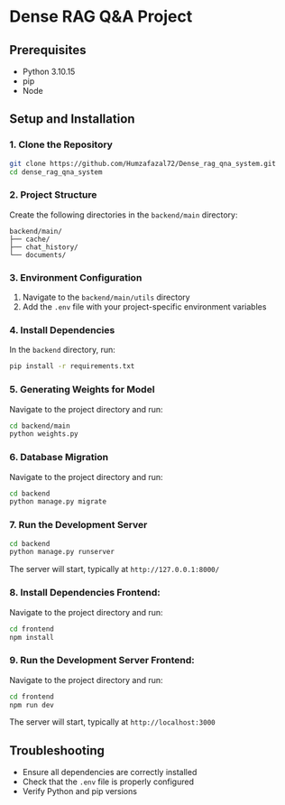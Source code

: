 # Dense RAG Q&A Project

## Prerequisites

- Python 3.10.15
- pip
- Node

## Setup and Installation

### 1. Clone the Repository

```bash
git clone https://github.com/Humzafazal72/Dense_rag_qna_system.git
cd dense_rag_qna_system
```

### 2. Project Structure

Create the following directories in the `backend/main` directory:

```
backend/main/
├── cache/
├── chat_history/
└── documents/
```

### 3. Environment Configuration

1. Navigate to the `backend/main/utils` directory
2. Add the `.env` file with your project-specific environment variables

### 4. Install Dependencies

In the `backend` directory, run:

```bash
pip install -r requirements.txt
```

### 5. Generating Weights for Model

Navigate to the project directory and run:

```bash
cd backend/main
python weights.py
```

### 6. Database Migration

Navigate to the project directory and run:

```bash
cd backend
python manage.py migrate
```

### 7. Run the Development Server

```bash
cd backend
python manage.py runserver
```

The server will start, typically at `http://127.0.0.1:8000/`

### 8. Install Dependencies Frontend:

Navigate to the project directory and run:

```bash
cd frontend
npm install
```

### 9. Run the Development Server Frontend:

Navigate to the project directory and run:

```bash
cd frontend
npm run dev
```

The server will start, typically at `http://localhost:3000`

## Troubleshooting

- Ensure all dependencies are correctly installed
- Check that the `.env` file is properly configured
- Verify Python and pip versions
